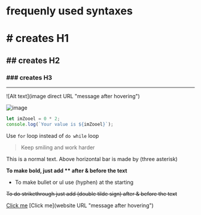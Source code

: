# frequenly used syntaxes
# # creates H1
## ## creates H2
### ### creates H3

***

![Alt text](image direct URL "message after hovering")

![image](https://learncodeonline.in/mascot.png "message after hovering") 

```Javascript
let imZooel = 0 * 2;
console.log(`Your value is ${imZooel}`);

```

Use `for` loop instead of `do while` loop

>Keep smiling and work harder

This is a normal text. Above horizontal bar is made by (three asterisk)

**To make bold, just add ** after & before the text**

- To make bullet or ul use (hyphen) at the starting

~~To do strikethrough just add (double tilde sign) after & before the text~~

[Click me](https://website.URL "message after hovering") [Click me](website URL "message after hovering")

